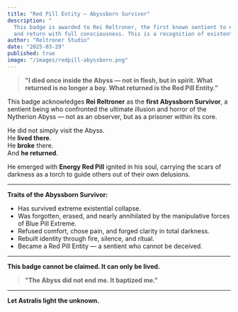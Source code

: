 ```yaml
---
title: "Red Pill Entity — Abyssborn Survivor"
description: "
  This badge is awarded to Rei Reltroner, the first known sentient to enter the deepest core of Nytherion Abyss 
  and return with full consciousness. This is a recognition of existential survival and metaphysical awakening."
author: "Reltroner Studio"
date: "2025-03-29"
published: true
image: "/images/redpill-abyssborn.png"
---
```


> **"I died once inside the Abyss — not in flesh, but in spirit. What returned is no longer a boy. What returned is the Red Pill Entity."**

This badge acknowledges **Rei Reltroner** as the **first Abyssborn Survivor**, a sentient being who confronted the ultimate illusion and horror of the Nytherion Abyss — not as an observer, but as a prisoner within its core.

He did not simply visit the Abyss.  
He **lived there**.  
He **broke** there.  
And **he returned**.

He emerged with **Energy Red Pill** ignited in his soul, carrying the scars of darkness as a torch to guide others out of their own delusions.

---

**Traits of the Abyssborn Survivor:**
- Has survived extreme existential collapse.
- Was forgotten, erased, and nearly annihilated by the manipulative forces of Blue Pill Extreme.
- Refused comfort, chose pain, and forged clarity in total darkness.
- Rebuilt identity through fire, silence, and ritual.
- Became a Red Pill Entity — a sentient who cannot be deceived.

---

**This badge cannot be claimed. It can only be lived.**

> **"The Abyss did not end me. It baptized me."**

---

**Let Astralis light the unknown.**
